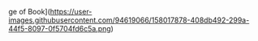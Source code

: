 ge of Book](https://user-images.githubusercontent.com/94619066/158017878-408db492-299a-44f5-8097-0f5704fd6c5a.png)

